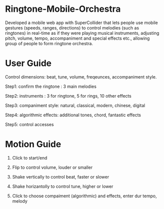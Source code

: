 # Ringtone-Mobile-Orchestra
 Developed a mobile web app with SuperCollider that lets people use mobile gestures (speeds, ranges, directions) to control melodies (such as ringtones) in real-time as if they were playing musical instruments, adjusting pitch, volume, tempo, accompaniment and special effects etc., allowing group of people to form ringtone orchestra.

# User Guide
Control dimensions: beat, tune, volume, freqeunces, accompaniment style.

Step1: confirm the ringtone : 3 main melodies

Step2: instruments : 3 for ringtone, 5 for rings, 10 other effects

Step3: companiment style: natural, classical, modern, chinese, digital

Step4: algorithmic effects: additional tones, chord, fantastic effects

Step5: control accesses



# Motion Guide

1. Click to start/end

2. Flip to control volume, louder or smaller

3. Shake vertically to control beat, faster or slower

4. Shake horizantolly to control tune, higher or lower

5. Click to choose compaiment (algorithmic) and effects, enter dur tempo, melody
